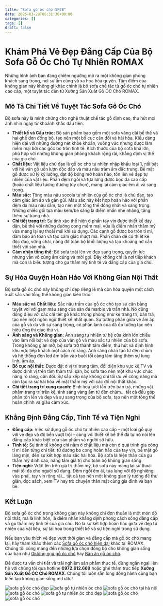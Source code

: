 ```yaml
---
title: "Sofa gỗ óc chó SF28"
date: 2025-03-28T06:31:36+00:00
categories: []
tags: []
draft: false
---
```

# Khám Phá Vẻ Đẹp Đẳng Cấp Của Bộ Sofa Gỗ Óc Chó Tự Nhiên ROMAX

Những hình ảnh bạn đang chiêm ngưỡng mở ra một không gian phòng khách sang trọng, nơi sự ấm cúng và xa hoa hòa quyện. Tâm điểm của không gian này không gì khác chính là bộ sofa chế tác từ gỗ óc chó tự nhiên cao cấp, một tuyệt tác đến từ Xưởng Sản Xuất Gỗ ÓC Chó ROMAX.

## Mô Tả Chi Tiết Về Tuyệt Tác Sofa Gỗ Óc Chó

Bộ sofa này là minh chứng cho nghệ thuật chế tác gỗ đỉnh cao, thu hút mọi ánh nhìn ngay từ khoảnh khắc đầu tiên.

* **Thiết kế và Cấu trúc:** Bộ sản phẩm bao gồm một sofa văng dài bề thế và hai ghế đơn đồng bộ, tạo nên một bố cục cân đối và hài hòa. Kiểu dáng hiện đại với những đường nét khỏe khoắn, vuông vức nhưng được làm mềm mại bởi các góc bo tròn tinh tế. Kích thước của bộ sofa khá lớn, phù hợp với những không gian phòng khách rộng rãi, khẳng định vị thế của gia chủ.
* **Chất liệu:** Vật liệu chủ đạo là gỗ óc chó tự nhiên nhập khẩu loại 1, nổi bật với hệ vân gỗ uốn lượn độc đáo và màu nâu trầm ấm đặc trưng. Bề mặt gỗ được xử lý kỹ lưỡng, đạt độ bóng mờ hoàn hảo, tôn lên vẻ đẹp tự nhiên của vật liệu. Phần đệm ngồi và tựa lưng được bọc da cao cấp (hoặc chất liệu tương đương tùy chọn), mang lại cảm giác êm ái và sang trọng.
* **Màu sắc:** Tông màu nâu socola tự nhiên của gỗ óc chó là chủ đạo, tạo cảm giác ấm áp và gần gũi. Màu sắc này kết hợp hoàn hảo với phần đệm da màu nâu sẫm, tạo nên một tổng thể đồng nhất và sang trọng. Những chiếc gối tựa màu kem/be sáng là điểm nhấn nhẹ nhàng, tăng thêm sự trang nhã.
* **Chi tiết trang trí:** Sự tinh xảo thể hiện ở phần tay vịn được thiết kế dày dặn, bề thế với những đường cong mềm mại, vừa là điểm nhấn thẩm mỹ vừa mang lại sự thoải mái khi sử dụng. Các cạnh gỗ được bo tròn tỉ mỉ, đảm bảo an toàn và tạo cảm giác mượt mà. Phần chân đế có thiết kế độc đáo, vững chãi, nâng đỡ toàn bộ khối lượng và tạo khoảng hở cần thiết với sàn nhà.
* **Cảm nhận tổng thể:** Bộ sofa toát lên vẻ đẹp sang trọng, quyền lực nhưng vẫn vô cùng ấm cúng và mời gọi. Đây không chỉ là nơi tiếp khách mà còn là biểu tượng cho gu thẩm mỹ tinh tế và đẳng cấp của gia chủ.

## Sự Hòa Quyện Hoàn Hảo Với Không Gian Nội Thất

Bộ sofa gỗ óc chó này không chỉ đẹp riêng lẻ mà còn hòa quyện một cách xuất sắc vào tổng thể không gian kiến trúc.

* **Màu sắc và Chất liệu:** Sắc nâu trầm của gỗ óc chó tạo sự cân bằng tuyệt vời với gam màu sáng của sàn đá marble và trần nhà. Nó cũng đồng điệu với các chi tiết gỗ khác trong phòng như kệ trang trí, bàn trà, tạo nên một ngôn ngữ thiết kế nhất quán. Sự tương phản giữa vẻ ấm áp của gỗ và da với sự sang trọng, có phần lạnh của đá ốp tường tạo nên hiệu ứng thị giác thú vị.
* **Ánh sáng và Không gian:** Ánh sáng tự nhiên từ hệ cửa kính lớn chiếu vào làm nổi bật vẻ đẹp của vân gỗ và màu sắc tự nhiên của bộ sofa. Trong không gian mở, bộ sofa trở thành tâm điểm, thu hút và định hình khu vực tiếp khách một cách rõ ràng. Ánh sáng nhân tạo từ đèn chùm và hệ thống đèn led âm trần vào buổi tối càng làm tăng thêm sự lung linh, ấm áp.
* **Bố cục nội thất:** Được đặt ở vị trí trung tâm, đối diện khu vực kệ TV và được định vị trên tấm thảm trải sàn, bộ sofa tạo nên một khu vực chức năng rõ ràng, cân đối. Sự sắp xếp này không chỉ tối ưu về công năng mà còn tạo ra sự hài hòa về mặt thẩm mỹ với các đồ nội thất khác.
* **Chi tiết trang trí xung quanh:** Bình hoa tươi tắn trên bàn trà, những vật phẩm trang trí trên kệ, ánh sáng vàng ấm từ đèn chùm... tất cả đều góp phần tôn lên vẻ đẹp và sự sang trọng của bộ sofa, tạo nên một tổng thể hoàn chỉnh và giàu cảm xúc.

## Khẳng Định Đẳng Cấp, Tinh Tế và Tiện Nghi

* **Đẳng cấp:** Việc sử dụng gỗ óc chó tự nhiên cao cấp – một loại gỗ quý với vẻ đẹp và độ bền vượt trội – cùng với thiết kế bề thế đã tự nó nói lên đẳng cấp khác biệt của sản phẩm và người sở hữu.
* **Tinh tế:** Sự tinh tế không chỉ nằm ở chất liệu mà còn ở quá trình gia công tỉ mỉ đến từng chi tiết: từ đường bo cong hoàn hảo của tay vịn, bề mặt gỗ láng mịn, đến sự kết hợp màu sắc hài hòa. Bộ sofa là hiện thân của gu thẩm mỹ đỉnh cao, nâng tầm giá trị cho toàn bộ không gian sống.
* **Tiện nghi:** Vượt lên trên giá trị thẩm mỹ, bộ sofa này mang lại sự thoải mái tối đa cho người sử dụng. Đệm ngồi êm ái, tựa lưng với độ nghiêng vừa phải, tay vịn rộng rãi... tất cả tạo nên một không gian lý tưởng để thư giãn, đọc sách, xem TV hay trò chuyện thân mật cùng gia đình và bạn bè.

## Kết Luận

Bộ sofa gỗ óc chó trong không gian này không chỉ đơn thuần là một món đồ nội thất, mà là linh hồn, là điểm nhấn khẳng định phong cách sống đẳng cấp và gu thẩm mỹ tinh tế của gia chủ. Nó là sự kết hợp hoàn hảo giữa vẻ đẹp tự nhiên của vật liệu, sự tài hoa trong thiết kế và sự tiện nghi trong sử dụng.

Nếu bạn yêu thích vẻ đẹp vượt thời gian và đẳng cấp mà gỗ óc chó mang lại, hãy tham khảo thêm các [Sofa gỗ óc chó hiện đại](https://romax.vn/danh-muc/phong-khach/sofa-go-oc-cho/) khác tại ROMAX. Chúng tôi cũng mang đến những lựa chọn đồng bộ cho không gian sống của bạn như [Giường ngủ gỗ óc chó](https://romax.vn/danh-muc/phong-ngu/giuong-go-oc-cho/) hay [Bàn ăn gỗ óc chó](https://romax.vn/danh-muc/phong-bep/ban-an-go-oc-cho/).

Để được tư vấn chi tiết và trải nghiệm sản phẩm thực tế, đừng ngần ngại liên hệ với chúng tôi qua hotline **0972.612.669** hoặc ghé thăm trực tiếp **Xưởng Sản Xuất Gỗ ÓC Chó ROMAX**. Chúng tôi luôn sẵn lòng đồng hành cùng bạn kiến tạo không gian sống mơ ước!

![sofa gỗ óc chó đẹp](/img/sofa/sf28/sofa-go-oc-cho-sf28-1.webp)
![sofa gỗ tự nhiên óc chó](/img/sofa/sf28/sofa-go-oc-cho-sf28-2.webp)
![sofa gỗ óc chó tại hà nội](/img/sofa/sf28/sofa-go-oc-cho-sf28-3.webp)
![sofa gỗ óc chó](/img/sofa/sf28/sofa-go-oc-cho-sf28-4.webp)
![sofa gỗ tự nhiên óc chó đẹp](/img/sofa/sf28/sofa-go-oc-cho-sf28-5.webp)
![sofa gỗ óc chó](/img/sofa/sf28/sofa-go-oc-cho-sf28-6.webp)
![sofa gỗ óc chó](/img/sofa/sf28/sofa-go-oc-cho-sf28-7.webp)
